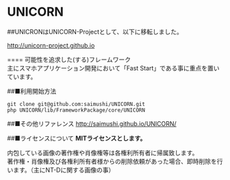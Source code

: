 UNICORN
====
##UNICRONはUNICORN-Projectとして、以下に移転しました。

http://unicorn-project.github.io

====
可能性を追求した(する)フレームワーク  
主にスマホアプリケーション開発において「Fast Start」である事に重点を置いています。

##■利用開始方法
```
git clone git@github.com:saimushi/UNICORN.git
php UNICORN/lib/FrameworkPackage/core/UNICORN
```

##■その他リファレンス
http://saimushi.github.io/UNICORN/

##■ライセンスについて
**MITライセンスとします。**

内包している画像の著作権や肖像権等は各権利所有者に帰属致します。  
著作権・肖像権及び各権利所有者様からの削除依頼があった場合、即時削除を行います。（主にNT-Dに関する画像の事）

